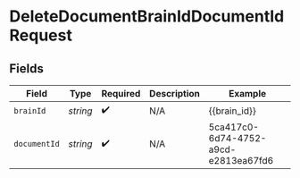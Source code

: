# DeleteDocumentBrainIdDocumentIdRequest


## Fields

| Field                                | Type                                 | Required                             | Description                          | Example                              |
| ------------------------------------ | ------------------------------------ | ------------------------------------ | ------------------------------------ | ------------------------------------ |
| `brainId`                            | *string*                             | :heavy_check_mark:                   | N/A                                  | {{brain_id}}                         |
| `documentId`                         | *string*                             | :heavy_check_mark:                   | N/A                                  | 5ca417c0-6d74-4752-a9cd-e2813ea67fd6 |